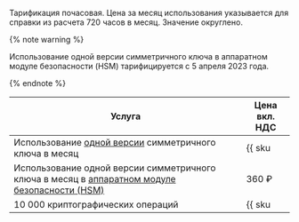 Тарификация почасовая. Цена за месяц использования указывается для справки из расчета 720 часов в месяц. Значение округлено.

{% note warning %}

Использование одной версии симметричного ключа в аппаратном модуле безопасности (HSM) тарифицируется с 5 апреля 2023 года.

{% endnote %}

| Услуга | Цена вкл. НДС |
| --- | --- |
| Использование [одной версии](../../kms/concepts/version.md) симметричного ключа в месяц | {{ sku|RUB|kms.storage.v1.software|month|string }} |
| Использование одной версии симметричного ключа в месяц в [аппаратном модуле безопасности (HSM)](../../kms/concepts/hsm.md) | 360 ₽ |
| 10 000 криптографических операций | {{ sku|RUB|kms.api.v1.encryptdecrypt|string }} |